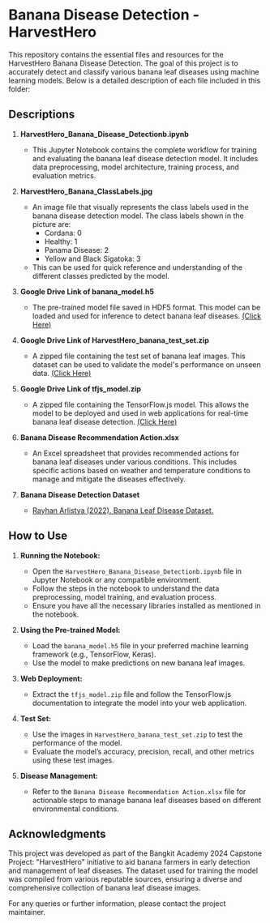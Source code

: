 # Banana Disease Detection - HarvestHero

This repository contains the essential files and resources for the HarvestHero Banana Disease Detection. The goal of this project is to accurately detect and classify various banana leaf diseases using machine learning models. Below is a detailed description of each file included in this folder:

## Descriptions

1. **HarvestHero_Banana_Disease_Detectionb.ipynb**
   - This Jupyter Notebook contains the complete workflow for training and evaluating the banana leaf disease detection model. It includes data preprocessing, model architecture, training process, and evaluation metrics.

2. **HarvestHero_Banana_ClassLabels.jpg**
   - An image file that visually represents the class labels used in the banana disease detection model. The class labels shown in the picture are:
     - Cordana: 0
     - Healthy: 1
     - Panama Disease: 2
     - Yellow and Black Sigatoka: 3
   - This can be used for quick reference and understanding of the different classes predicted by the model.

3. **Google Drive Link of banana_model.h5**
   - The pre-trained model file saved in HDF5 format. This model can be loaded and used for inference to detect banana leaf diseases. [(Click Here)](https://drive.google.com/drive/folders/1-3cyEZTXFgOo5MhZ9bucnq2YmwFObf7e?usp=drive_link)

4. **Google Drive Link of HarvestHero_banana_test_set.zip**
   - A zipped file containing the test set of banana leaf images. This dataset can be used to validate the model's performance on unseen data. [(Click Here)](https://drive.google.com/drive/folders/1dehw_TmbJ1-bfL8pntgqlmVv3cLWqUaL?usp=drive_link)

5. **Google Drive Link of tfjs_model.zip**
   - A zipped file containing the TensorFlow.js model. This allows the model to be deployed and used in web applications for real-time banana leaf disease detection. [(Click Here)](https://drive.google.com/drive/folders/1JCG7cHyE-Tu3VCcmB4Nsx_1iMSXrc5AK?usp=drive_link)

6. **Banana Disease Recommendation Action.xlsx**
   - An Excel spreadsheet that provides recommended actions for banana leaf diseases under various conditions. This includes specific actions based on weather and temperature conditions to manage and mitigate the diseases effectively.

7. **Banana Disease Detection Dataset**
   - [Rayhan Arlistya (2022). Banana Leaf Disease Dataset.](https://kaggle.com/datasets/f8181a55e97eb310f4d2bb2d755fb74ac4899f9a321f497ff979ee1e51b6577d)

## How to Use

1. **Running the Notebook:**
   - Open the `HarvestHero_Banana_Disease_Detectionb.ipynb` file in Jupyter Notebook or any compatible environment.
   - Follow the steps in the notebook to understand the data preprocessing, model training, and evaluation process.
   - Ensure you have all the necessary libraries installed as mentioned in the notebook.

2. **Using the Pre-trained Model:**
   - Load the `banana_model.h5` file in your preferred machine learning framework (e.g., TensorFlow, Keras).
   - Use the model to make predictions on new banana leaf images.

3. **Web Deployment:**
   - Extract the `tfjs_model.zip` file and follow the TensorFlow.js documentation to integrate the model into your web application.

4. **Test Set:**
   - Use the images in `HarvestHero_banana_test_set.zip` to test the performance of the model.
   - Evaluate the model’s accuracy, precision, recall, and other metrics using these test images.

5. **Disease Management:**
   - Refer to the `Banana Disease Recommendation Action.xlsx` file for actionable steps to manage banana leaf diseases based on different environmental conditions.

## Acknowledgments

This project was developed as part of the Bangkit Academy 2024 Capstone Project: "HarvestHero" initiative to aid banana farmers in early detection and management of leaf diseases. The dataset used for training the model was compiled from various reputable sources, ensuring a diverse and comprehensive collection of banana leaf disease images.

For any queries or further information, please contact the project maintainer.
